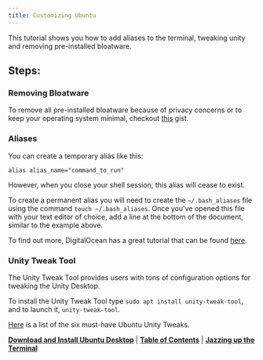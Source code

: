 ```yaml
---
title: Customizing Ubuntu
---
```

This tutorial shows you how to add aliases to the terminal, tweaking unity and removing pre-installed bloatware.

## Steps:

### Removing Bloatware

To remove all pre-installed bloatware because of privacy concerns or to keep your operating system minimal, checkout <a href='https://gist.github.com/ansell/61313400e26cd42289f8' target='_blank' rel='nofollow'>this</a> gist.

### Aliases

You can create a temporary alias like this:

    alias alias_name="command_to_run"

However, when you close your shell session, this alias will cease to exist.

To create a permanent alias you will need to create the `~/.bash_aliases` file using the command `touch ~/.bash_aliases`. Once you've opened this file with your text editor of choice, add a line at the bottom of the document, similar to the example above.

To find out more, DigitalOcean has a great tutorial that can be found <a href='https://www.digitalocean.com/community/tutorials/an-introduction-to-useful-bash-aliases-and-functions' target='_blank' rel='nofollow'>here</a>.

### Unity Tweak Tool

The Unity Tweak Tool provides users with tons of configuration options for tweaking the Unity Desktop.

To install the Unity Tweak Tool type `sudo apt install unity-tweak-tool`, and to launch it, `unity-tweak-tool`.

<a href='http://www.techrepublic.com/blog/linux-and-open-source/six-must-have-ubuntu-unity-tweaks/' target='_blank' rel='nofollow'>Here</a> is a list of the six must-have Ubuntu Unity Tweaks.

[**Download and Install Ubuntu Desktop**](//forum.freecodecamp.com/t/download-and-install-ubuntu-desktop/18383) | [**Table of Contents**](//forum.freecodecamp.com/t/setting-up-ubuntu-for-programming/18388) | [**Jazzing up the Terminal**](//forum.freecodecamp.com/t/jazzing-up-the-terminal/18386)
